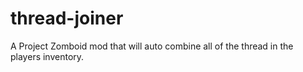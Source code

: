 # thread-joiner
A Project Zomboid mod that will auto combine all of the thread in the players inventory.
